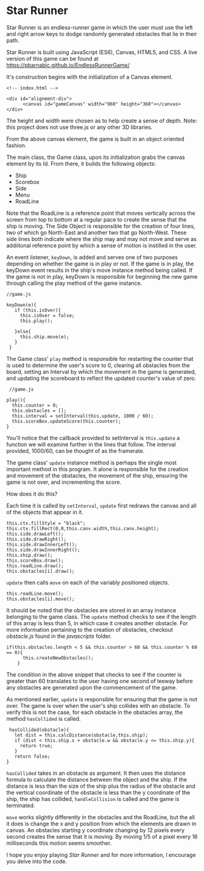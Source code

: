 # Star Runner

Star Runner is an endless-runner game in which the user must use the left and right arrow keys to dodge randomly generated obstacles that lie in their path.

Star Runner is built using JavaScript (ES6), Canvas, HTML5, and CSS. A live version of this game can be found at https://pbarnabic.github.io/EndlessRunnerGame/

It's construction begins with the initialization of a Canvas element.

```
<!-- index.html -->

<div id="alignment-div">
      <canvas id="gameCanvas" width="960" height="360"></canvas>
</div>
```

The height and width were chosen as to help create a sense of depth. Note: this project does not use three.js or any other 3D libraries.

From the above canvas element, the game is built in an object oriented fashion.

The main class, the Game class, upon its initialization grabs the canvas element by its Id. From there, it builds the following objects:
  * Ship
  * Scorebox
  * Side
  * Menu
  * RoadLine

 Note that the RoadLine is a reference point that moves vertically across the screen from top to bottom at a regular pace to create the sense that the ship is moving. The Side Object is responsible for the creation of four lines, two of which go North-East and another two that go North-West. These side lines both indicate where the ship may and may not move and serve as addiitonal reference point by which a sense of motion is instilled in the user.

 An event listener, ```keyDown```, is added and serves one of two purposes depending on whether the game is in play or not. If the game is in play, the keyDown event results in the ship's move instance method being called. If the game is not in play, keyDown is responsible for beginning the new game through calling the play method of the game instance.
 ```
 //game.js

 keyDown(e){
    if (this.isOver){
      this.isOver = false;
      this.play();

    }else{
      this.ship.move(e);
    }
  }
  ```

  The Game class' ```play``` method is responsible for restarting the counter that is used to determine the user's score to 0, clearing all obstacles from the board, setting an Interval by which the movement in the game is generated, and updating the scoreboard to reflect the updated counter's value of zero.

  ```
   //game.js

  play(){
    this.counter = 0;
    this.obstacles = [];
    this.interval = setInterval(this.update, 1000 / 60);
    this.scoreBox.updateScore(this.counter);
  }
  ```

  You'll notice that the callback provided to setInterval is ```this.update``` a function we will examine further in the lines that follow. The interval provided, 1000/60, can be thought of as the framerate.

  The game class' ```update``` instance method is perhaps the single most important method in this program. It alone is responsible for the creation and movement of the obstacles, the movement of the ship, ensuring the game is not over, and incrementing the score.

  How does it do this?

  Each time it is called by ```setInterval```, ```update``` first redraws the canvas and all of the objects that appear in it.

  ```
  this.ctx.fillStyle = "black";
  this.ctx.fillRect(0,0,this.canv.width,this.canv.height);
  this.side.drawLeft();
  this.side.drawRight();
  this.side.drawInnerLeft();
  this.side.drawInnerRight();
  this.ship.draw();
  this.scoreBox.draw();
  this.roadLine.draw();
  this.obstacles[i].draw();
  ```

```update``` then calls ```move``` on each of the variably positioned objects.

  ```
  this.roadLine.move();
  this.obstacles[i].move();
  ```
  It should be noted that the obstacles are stored in an array instance belonging to the game class. The ```update``` method checks to see if the length of this array is less than 5, in which case it creates another obstacle. For more information pertaining to the creation of obstacles, checkout *obstacle.js* found in the *javascripts* folder.

  ```
  if(this.obstacles.length < 5 && this.counter > 60 && this.counter % 60 == 0){
        this.createNewObstacles();
      }
  ```

  The condition in the above snippet that checks to see if the counter is greater than 60 translates to the user having one second of leeway before any obstacles are generated upon the commencement of the game.

  As mentioned earlier, ```update``` is responsible for ensuring that the game is not over. The game is over when the user's ship collides with an obstacle. To verify this is not the case, for each obstacle in the obstacles array, the method ```hasCollided``` is called.

  ```
   hasCollided(obstacle){
     let dist = this.calcDistance(obstacle,this.ship);
     if (dist < this.ship.s + obstacle.w && obstacle.y <= this.ship.y){
       return true;
     }
     return false;
  }
  ```

  ```hasCollided``` takes in an obstacle as argument. It then uses the distance formula to calculate the distance between the object and the ship. If the distance is less than the size of the ship plus the radius of the obstacle and the vertical coordinate of the obstacle is less than the y coordinate of the ship, the ship has collided, ```handleCollision``` is called and the game is terminated.

  ```move``` works slightly differently in the obstacles and the RoadLine, but the all it does is change the x and y position from which the elements are drawn in canvas. An obstacles starting y coordinate changing by 12 pixels every second creates the sense that it is moving. By moving 1/5 of a pixel every 16 milliseconds this motion seems smoother.

  I hope you enjoy playing *Star Runner* and for more information, I encourage you delve into the code.
